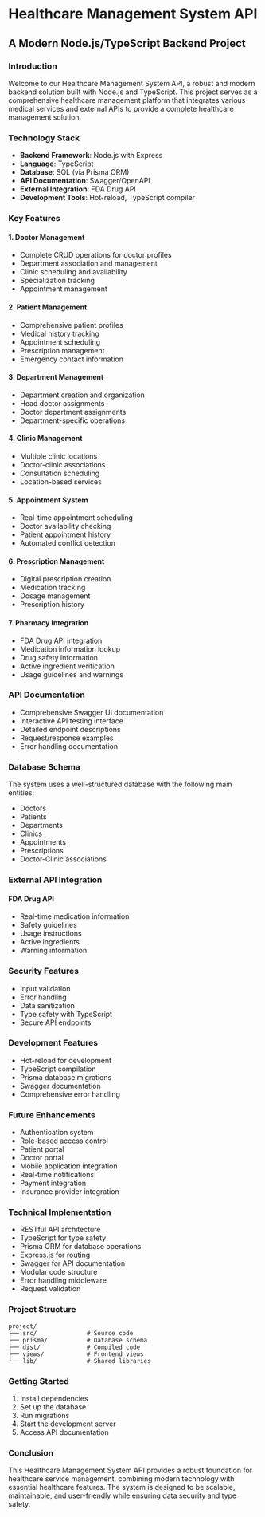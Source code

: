 # Healthcare Management System API
## A Modern Node.js/TypeScript Backend Project

### Introduction
Welcome to our Healthcare Management System API, a robust and modern backend solution built with Node.js and TypeScript. This project serves as a comprehensive healthcare management platform that integrates various medical services and external APIs to provide a complete healthcare management solution.

### Technology Stack
- **Backend Framework**: Node.js with Express
- **Language**: TypeScript
- **Database**: SQL (via Prisma ORM)
- **API Documentation**: Swagger/OpenAPI
- **External Integration**: FDA Drug API
- **Development Tools**: Hot-reload, TypeScript compiler

### Key Features

#### 1. Doctor Management
- Complete CRUD operations for doctor profiles
- Department association and management
- Clinic scheduling and availability
- Specialization tracking
- Appointment management

#### 2. Patient Management
- Comprehensive patient profiles
- Medical history tracking
- Appointment scheduling
- Prescription management
- Emergency contact information

#### 3. Department Management
- Department creation and organization
- Head doctor assignments
- Doctor department assignments
- Department-specific operations

#### 4. Clinic Management
- Multiple clinic locations
- Doctor-clinic associations
- Consultation scheduling
- Location-based services

#### 5. Appointment System
- Real-time appointment scheduling
- Doctor availability checking
- Patient appointment history
- Automated conflict detection

#### 6. Prescription Management
- Digital prescription creation
- Medication tracking
- Dosage management
- Prescription history

#### 7. Pharmacy Integration
- FDA Drug API integration
- Medication information lookup
- Drug safety information
- Active ingredient verification
- Usage guidelines and warnings

### API Documentation
- Comprehensive Swagger UI documentation
- Interactive API testing interface
- Detailed endpoint descriptions
- Request/response examples
- Error handling documentation

### Database Schema
The system uses a well-structured database with the following main entities:
- Doctors
- Patients
- Departments
- Clinics
- Appointments
- Prescriptions
- Doctor-Clinic associations

### External API Integration
#### FDA Drug API
- Real-time medication information
- Safety guidelines
- Usage instructions
- Active ingredients
- Warning information

### Security Features
- Input validation
- Error handling
- Data sanitization
- Type safety with TypeScript
- Secure API endpoints

### Development Features
- Hot-reload for development
- TypeScript compilation
- Prisma database migrations
- Swagger documentation
- Comprehensive error handling

### Future Enhancements
- Authentication system
- Role-based access control
- Patient portal
- Doctor portal
- Mobile application integration
- Real-time notifications
- Payment integration
- Insurance provider integration

### Technical Implementation
- RESTful API architecture
- TypeScript for type safety
- Prisma ORM for database operations
- Express.js for routing
- Swagger for API documentation
- Modular code structure
- Error handling middleware
- Request validation

### Project Structure
```
project/
├── src/              # Source code
├── prisma/           # Database schema
├── dist/             # Compiled code
├── views/            # Frontend views
└── lib/              # Shared libraries
```

### Getting Started
1. Install dependencies
2. Set up the database
3. Run migrations
4. Start the development server
5. Access API documentation

### Conclusion
This Healthcare Management System API provides a robust foundation for healthcare service management, combining modern technology with essential healthcare features. The system is designed to be scalable, maintainable, and user-friendly while ensuring data security and type safety. 